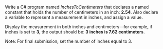 Write a C# program named *InchesToCentimeters* that declares a named constant that holds the number of centimeters in an inch: **2.54**. Also declare a variable to represent a measurement in inches, and assign a value. 

Display the measurement in both inches and centimeters—for example, if inches is set to **3**, the output should be: **3 inches is 7.62 centimeters**.

Note: For final submission, set the number of inches equal to 3.

